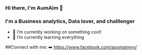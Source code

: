 ### Hi there, I'm AumAim 👋

### I'm a Business analytics, Data lover, and challlenger 

- 🔭 I’m currently working on something cool!
- 🌱 I’m currently learning everything

##Connect with me:
➡️ https://www.facebook.com/aoomaimyy/


